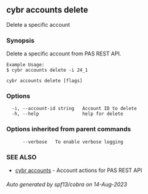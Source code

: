 ## cybr accounts delete

Delete a specific account

### Synopsis

Delete a specific account from PAS REST API.
	
	Example Usage:
	$ cybr accounts delete -i 24_1

```
cybr accounts delete [flags]
```

### Options

```
  -i, --account-id string   Account ID to delete
  -h, --help                help for delete
```

### Options inherited from parent commands

```
      --verbose   To enable verbose logging
```

### SEE ALSO

* [cybr accounts](cybr_accounts.md)	 - Account actions for PAS REST API

###### Auto generated by spf13/cobra on 14-Aug-2023
